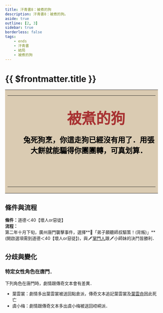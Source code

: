 ```yaml
---
title: 汗青書8：被煮的狗
description: 汗青書8：被煮的狗。
aside: true
outline: [2, 3]
sidebar: true
borderless: false
tags:
    - ends
    - 汗青書
    - 結局
    - 被煮的狗
---
```


# {{ $frontmatter.title }}

<table style="text-align:center;">
    <tr>
        <td WIDTH=565 BGCOLOR="#dacbb2">
            <hr><br>
            <font size="7" color="#a83232"><strong>&emsp;&emsp;被煮的狗</strong></font>
            <br>
            <br>
            <font size="5" color="000000">
            <strong>
            &emsp;&emsp;兔死狗烹，你這走狗已經沒有用了．用張<br>
            &emsp;&emsp;大餅就能騙得你團團轉，可真划算．<br>
            &emsp;&emsp;<br>
            &emsp;&emsp;<br>
            <br>
            </strong>
            </font>
            <hr>
        </td>
    </tr>
</table>

## 條件與流程

<b>條件：</b>道德＜40【壞人or惡徒】<br>
<b>流程：</b><br>
第二年十月下旬，廣州唐門襲擊事件，選擇**📖「弟子願聽師叔驅策！(背叛)」**(開啟選項需到道德＜40【壞人or惡徒】)，與🗡️[掌門人](/people/characters/master)跟🗡️<Girl0Icon>小師妹</Girl0Icon>的決鬥皆勝利．

## 分歧與變化

### 特定女性角色在唐門．
下列角色在唐門時，劇情跟傳奇文本會有差異．
+ <Girl2Icon :size="`small`">葉雲裳</Girl2Icon>：劇情多出<Girl2Icon :size="`small`">葉雲裳</Girl2Icon>被送回點倉派，傳奇文本追記<Girl2Icon :size="`small`">葉雲裳</Girl2Icon>及[葉雲舟](/people/characters/special3)因此死亡
+ <Girl3Icon :size="`small`">虞小梅</Girl3Icon>：劇情跟傳奇文本多出<Girl3Icon :size="`small`">虞小梅</Girl3Icon>被送回崆峒派．
